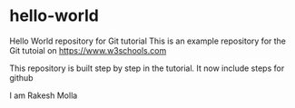 # hello-world
Hello World repository for Git tutorial
This is an example repository for the Git tutoial on https://www.w3schools.com

This repository is built step by step in the tutorial.
It now include steps for github

I am Rakesh Molla
